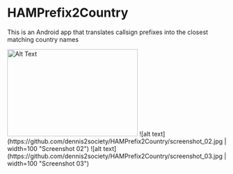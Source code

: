 # HAMPrefix2Country
This is an Android app that translates callsign prefixes into the closest matching country names

<img src="https://github.com/dennis2society/HAMPrefix2Country/screenshot_01.jpg" alt="Alt Text" width="300" height="200">
![alt text](https://github.com/dennis2society/HAMPrefix2Country/screenshot_02.jpg | width=100 "Screenshot 02")
![alt text](https://github.com/dennis2society/HAMPrefix2Country/screenshot_03.jpg | width=100 "Screenshot 03")
